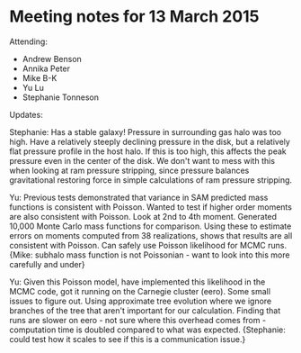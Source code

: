 Meeting notes for 13 March 2015
==================================

Attending:
- Andrew Benson
- Annika Peter
- Mike B-K
- Yu Lu
- Stephanie Tonneson

Updates: 

Stephanie: Has a stable galaxy! Pressure in surrounding gas halo was too
high. Have a relatively steeply declining pressure in the disk, but a
relatively flat pressure profile in the host halo. If this is too high,
this affects the peak pressure even in the center of the disk. We don't
want to mess with this when looking at ram pressure stripping, since
pressure balances gravitational restoring force in simple calculations
of ram pressure stripping.

Yu: Previous tests demonstrated that variance in SAM predicted mass
functions is consistent with Poisson. Wanted to test if higher order
moments are also consistent with Poisson. Look at 2nd to 4th
moment. Generated 10,000 Monte Carlo mass functions for
comparison. Using these to estimate errors on moments computed from 38
realizations, shows that results are all consistent with Poisson. Can
safely use Poisson likelihood for MCMC runs. {Mike: subhalo mass
function is not Poissonian - want to look into this more carefully and
under}

Yu: Given this Poisson model, have implemented this likelihood in the
MCMC code, got it running on the Carnegie cluster (eero). Some small
issues to figure out. Using approximate tree evolution where we ignore
branches of the tree that aren't important for our calculation. Finding
that runs are slower on eero - not sure where this overhead comes from -
computation time is doubled compared to what was expected. {Stephanie:
could test how it scales to see if this is a communication issue.}

